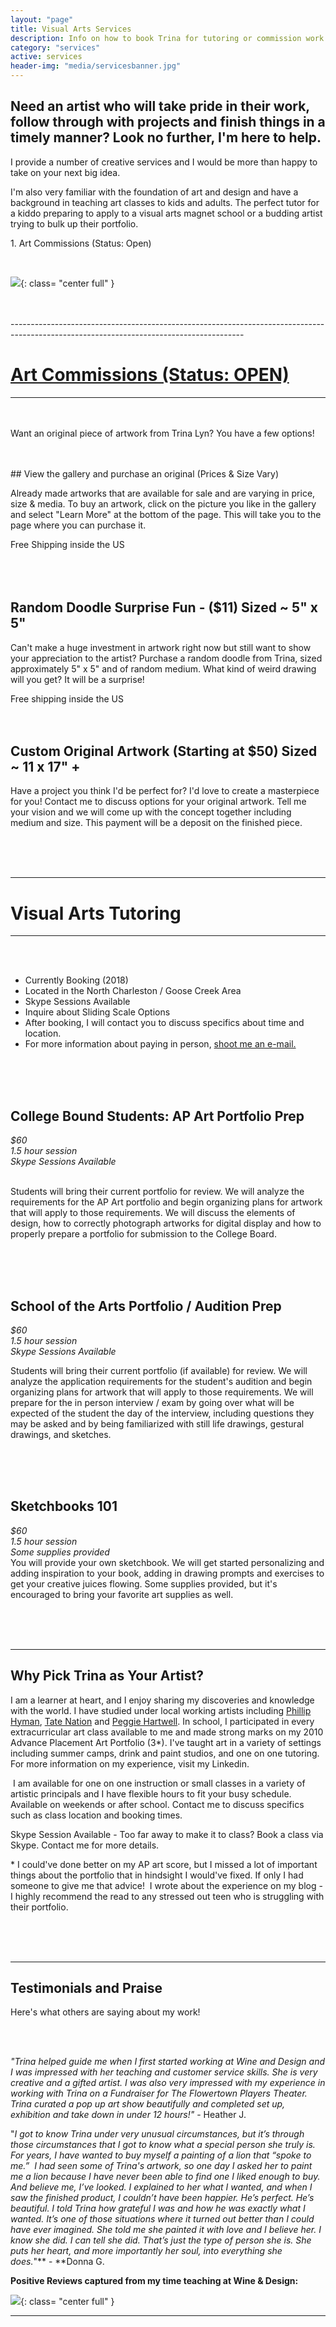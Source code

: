 ```yaml
---
layout: "page"
title: Visual Arts Services
description: Info on how to book Trina for tutoring or commission work
category: "services"
active: services
header-img: "media/servicesbanner.jpg"
---
```


Need an artist who will take pride in their work, follow through with projects and finish things in a timely manner? Look no further, I'm here to help. 
--------------------------------------------------------------------------------------------------------------------------------------------------------

I provide a number of creative services and I would be more than happy to take on your next big idea. 

I'm also very familiar with the foundation of art and design and have a background in teaching art classes to kids and adults. The perfect tutor for a kiddo preparing to apply to a visual arts magnet school or a budding artist trying to bulk up their portfolio. 


  <a name="#commissions">1. Art Commissions (Status: Open) </a>
 
 <br>
 
[![](https://2.bp.blogspot.com/-vNMLyy9gWtM/WtuyiXzIK1I/AAAAAAAAMF8/6mDUYRdXHGoO4y6oTT6CIOfZQWSXmcP4gCLcBGAs/s320/portrait.JPG)](https://2.bp.blogspot.com/-vNMLyy9gWtM/WtuyiXzIK1I/AAAAAAAAMF8/6mDUYRdXHGoO4y6oTT6CIOfZQWSXmcP4gCLcBGAs/s1600/portrait.JPG){: class= "center full" } 
 
 <br>
 <br>
----------------------------------------------------------------------------------------------------------------------------------------

 # <a href="#commissions">Art Commissions (Status: OPEN)</a>
----------------------------------------------------------------------------------------------------------------------------------------
 <br> <br>
Want an original piece of artwork from Trina Lyn? You have a few options!      
 
 <br>
 <br>
## View the gallery and purchase an original (Prices & Size Vary)

Already made artworks that are available for sale and are varying in price, size & media. To buy an artwork, click on the picture you like in the gallery and select "Learn More" at the bottom of the page. This will take you to the page where you can purchase it.

Free Shipping inside the US  
 <br> <br> <br>
## Random Doodle Surprise Fun - ($11) Sized ~ 5" x 5" 

Can't make a huge investment in artwork right now but still want to show your appreciation to the artist? Purchase a random doodle from Trina, sized approximately 5" x 5" and of random medium. What kind of weird drawing will you get? It will be a surprise!

Free shipping inside the US
 <br> <br> <br>

## Custom Original Artwork (Starting at $50) Sized ~ 11 x 17" +


Have a project you think I'd be perfect for? I'd love to create a masterpiece for you! Contact me to discuss options for your original artwork. Tell me your vision and we will come up with the concept together including medium and size. This payment will be a deposit on the finished piece. 

 <br> <br> <br>

----------------------------------------------------------------------------------------------------------------------------------------
# Visual Arts Tutoring
----------------------------------------------------------------------------------------------------------------------------------------
<br><br>

*   Currently Booking (2018)
*   Located in the North Charleston / Goose Creek Area
*   Skype Sessions Available
*   Inquire about Sliding Scale Options
*   After booking, I will contact you to discuss specifics about time and location.
*   For more information about paying in person, [shoot me an e-mail.](mailto:trinaisartsy@gmail.com)  

<br><br><br>




## College Bound Students: AP Art Portfolio Prep

_$60_  
_1.5 hour session_  
_Skype Sessions Available_

<br>
Students will bring their current portfolio for review. We will analyze the requirements for the AP Art portfolio and begin organizing plans for artwork that will apply to those requirements. We will discuss the elements of design, how to correctly photograph artworks for digital display and how to properly prepare a portfolio for submission to the College Board.

<br><br><br>




## School of the Arts Portfolio / Audition Prep

_$60_  
_1.5 hour session_  
_Skype Sessions Available_
<br>
 
Students will bring their current portfolio (if available) for review. We will analyze the application requirements for the student's audition and begin organizing plans for artwork that will apply to those requirements. We will prepare for the in person interview / exam by going over what will be expected of the student the day of the interview, including questions they may be asked and by being familiarized with still life drawings, gestural drawings, and sketches.

<br><br><br>




## Sketchbooks 101

_$60_  
_1.5 hour session_  
_Some supplies provided_
<br>
You will provide your own sketchbook. We will get started personalizing and adding inspiration to your book, adding in drawing prompts and exercises to get your creative juices flowing. Some supplies provided, but it's encouraged to bring your favorite art supplies as well.


<br><br><br>



----------------------------------------------------------------------------------------------------------------------------------------
Why Pick Trina as Your Artist?
----------------------------------------------------------------------------------------------------------------------------------------

I am a learner at heart, and I enjoy sharing my discoveries and knowledge with the world. I have studied under local working artists including [Phillip Hyman](https://www.charlestoncitypaper.com/charleston/prolific-artist-phillip-hyman-spreads-the-love-underground/Content?oid=2410259), [Tate Nation](https://www.tatenation.com/) and [Peggie Hartwell](http://www.peggiehartwell.com/). In school, I participated in every extracurricular art class available to me and made strong marks on my 2010 Advance Placement Art Portfolio (3*). I've taught art in a variety of settings including summer camps, drink and paint studios, and one on one tutoring. For more information on my experience, visit my Linkedin.  
  
 I am available for one on one instruction or small classes in a variety of artistic principals and I have flexible hours to fit your busy schedule. Available on weekends or after school. Contact me to discuss specifics such as class location and booking times.  
  
Skype Session Available - Too far away to make it to class? Book a class via Skype. Contact me for more details.  
  
\* I could've done better on my AP art score, but I missed a lot of important things about the portfolio that in hindsight I would've fixed. If only I had someone to give me that advice!  I wrote about the experience on my blog - I highly recommend the read to any stressed out teen who is struggling with their portfolio.  
  
  <br><br><br>
  
----------------------------------------------------------------------------------------------------------------------------------------
Testimonials and Praise
----------------------------------------------------------------------------------------------------------------------------------------

  

Here's what others are saying about my work!

  <br><br>

_"Trina helped guide me when I first started working at Wine and Design and I was impressed with her teaching and customer service skills. She is very creative and a gifted artist. I was also very impressed with my experience in working with Trina on a Fundraiser for The Flowertown Players Theater. Trina curated a pop up art show beautifully and completed set up, exhibition and take down in under 12 hours!"_ \- Heather J.

  

"_I got to know Trina under very unusual circumstances, but it’s through those circumstances that I got to know what a special person she truly is.  For years, I have wanted to buy myself a painting of a lion that “spoke to me.”  I had seen some of Trina's artwork, so one day I asked her to paint me a lion because I have never been able to find one I liked enough to buy. And believe me, I’ve looked. I explained to her what I wanted, and when I saw the finished product, I couldn’t have been happier. He’s perfect. He’s beautiful. I told Trina how grateful I was and how he was exactly what I wanted. It’s one of those situations where it turned out better than I could have ever imagined. She told me she painted it with love and I believe her. I know she did. I can tell she did. That’s just the type of person she is. She puts her heart, and more importantly her soul, into everything she does._"** - **Donna G.

  

  

**Positive Reviews captured from my time teaching at Wine & Design:**

[![](https://3.bp.blogspot.com/-oZkn6xq-3sk/WtuxH--TdFI/AAAAAAAAMFw/EhCDg0DPAkMqu_oWx7hmAkcxIzOFUqDqACLcBGAs/s1600/positive%2Breviews.png)](https://3.bp.blogspot.com/-oZkn6xq-3sk/WtuxH--TdFI/AAAAAAAAMFw/EhCDg0DPAkMqu_oWx7hmAkcxIzOFUqDqACLcBGAs/s1600/positive%2Breviews.png){: class= "center full" }



--------------------------------------------------------------------------------------------------------------------------------------------------------------------------------------------------------------------------------------------------------------------------------
